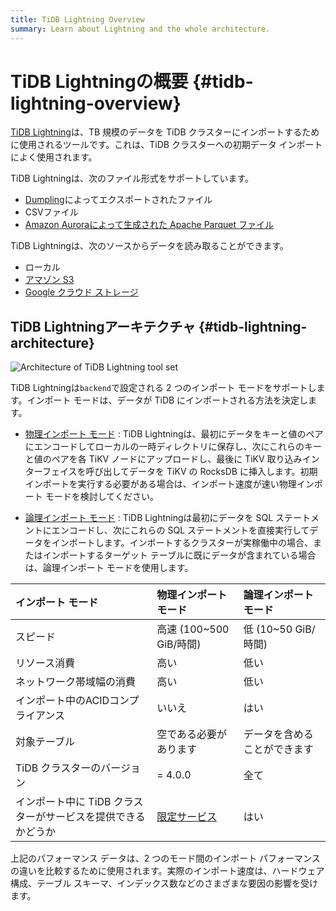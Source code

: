 ```yaml
---
title: TiDB Lightning Overview
summary: Learn about Lightning and the whole architecture.
---
```


# TiDB Lightningの概要 {#tidb-lightning-overview}

[TiDB Lightning](https://github.com/pingcap/tidb-lightning)は、TB 規模のデータを TiDB クラスターにインポートするために使用されるツールです。これは、TiDB クラスターへの初期データ インポートによく使用されます。

TiDB Lightningは、次のファイル形式をサポートしています。

-   [Dumpling](/dumpling-overview.md)によってエクスポートされたファイル
-   CSVファイル
-   [Amazon Auroraによって生成された Apache Parquet ファイル](/migrate-aurora-to-tidb.md)

TiDB Lightningは、次のソースからデータを読み取ることができます。

-   ローカル
-   [アマゾン S3](/br/backup-and-restore-storages.md#s3-url-parameters)
-   [Google クラウド ストレージ](/br/backup-and-restore-storages.md#gcs-url-parameters)

## TiDB Lightningアーキテクチャ {#tidb-lightning-architecture}

![Architecture of TiDB Lightning tool set](https://docs-download.pingcap.com/media/images/docs/tidb-lightning-architecture.png)

TiDB Lightningは`backend`で設定される 2 つのインポート モードをサポートします。インポート モードは、データが TiDB にインポートされる方法を決定します。

-   [物理インポート モード](/tidb-lightning/tidb-lightning-physical-import-mode.md) : TiDB Lightningは、最初にデータをキーと値のペアにエンコードしてローカルの一時ディレクトリに保存し、次にこれらのキーと値のペアを各 TiKV ノードにアップロードし、最後に TiKV 取り込みインターフェイスを呼び出してデータを TiKV の RocksDB に挿入します。初期インポートを実行する必要がある場合は、インポート速度が速い物理インポート モードを検討してください。

-   [論理インポート モード](/tidb-lightning/tidb-lightning-backends.md#tidb-backend) : TiDB Lightningは最初にデータを SQL ステートメントにエンコードし、次にこれらの SQL ステートメントを直接実行してデータをインポートします。インポートするクラスターが実稼働中の場合、またはインポートするターゲット テーブルに既にデータが含まれている場合は、論理インポート モードを使用します。

| インポート モード                         | 物理インポート モード                                                                  | 論理インポート モード      |
| :-------------------------------- | :--------------------------------------------------------------------------- | :--------------- |
| スピード                              | 高速 (100~500 GiB/時間)                                                          | 低 (10~50 GiB/時間) |
| リソース消費                            | 高い                                                                           | 低い               |
| ネットワーク帯域幅の消費                      | 高い                                                                           | 低い               |
| インポート中のACIDコンプライアンス               | いいえ                                                                          | はい               |
| 対象テーブル                            | 空である必要があります                                                                  | データを含めることができます   |
| TiDB クラスターのバージョン                  | = 4.0.0                                                                      | 全て               |
| インポート中に TiDB クラスターがサービスを提供できるかどうか | [限定サービス](/tidb-lightning/tidb-lightning-physical-import-mode.md#limitations) | はい               |

<Note>上記のパフォーマンス データは、2 つのモード間のインポート パフォーマンスの違いを比較するために使用されます。実際のインポート速度は、ハードウェア構成、テーブル スキーマ、インデックス数などのさまざまな要因の影響を受けます。</Note>
